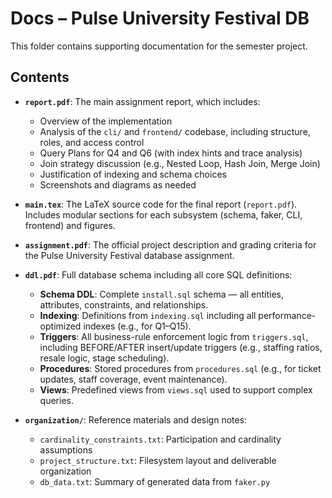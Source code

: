 # Docs – Pulse University Festival DB

This folder contains supporting documentation for the semester project.

## Contents

- **`report.pdf`**: The main assignment report, which includes:
  - Overview of the implementation
  - Analysis of the `cli/` and `frontend/` codebase, including structure, roles, and access control
  - Query Plans for Q4 and Q6 (with index hints and trace analysis)
  - Join strategy discussion (e.g., Nested Loop, Hash Join, Merge Join)
  - Justification of indexing and schema choices
  - Screenshots and diagrams as needed

- **`main.tex`**: The LaTeX source code for the final report (`report.pdf`). Includes modular sections for each subsystem (schema, faker, CLI, frontend) and figures.

- **`assignment.pdf`**: The official project description and grading criteria for the Pulse University Festival database assignment.

- **`ddl.pdf`**: Full database schema including all core SQL definitions:
  - **Schema DDL**: Complete `install.sql` schema — all entities, attributes, constraints, and relationships.
  - **Indexing**: Definitions from `indexing.sql` including all performance-optimized indexes (e.g., for Q1–Q15).
  - **Triggers**: All business-rule enforcement logic from `triggers.sql`, including BEFORE/AFTER insert/update triggers (e.g., staffing ratios, resale logic, stage scheduling).
  - **Procedures**: Stored procedures from `procedures.sql` (e.g., for ticket updates, staff coverage, event maintenance).
  - **Views**: Predefined views from `views.sql` used to support complex queries.

- **`organization/`**: Reference materials and design notes:
  - `cardinality_constraints.txt`: Participation and cardinality assumptions
  - `project_structure.txt`: Filesystem layout and deliverable organization
  - `db_data.txt`: Summary of generated data from `faker.py`
